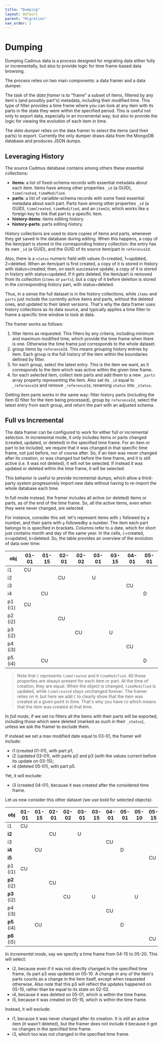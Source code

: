 ```yaml
---
title: "Dumping"
layout: default
parent: "Migration"
nav_order: 1
---
```


# Dumping

Dumping Cadmus data is a process designed for migrating data either fully or incrementally, but also to provide logic for time frame-based data browsing.

The process relies on two main components: a data framer and a data dumper.

The task of the _data framer_ is to "frame" a subset of items, filtered by any item's (and possibly part's) metadata, including their modified time. This type of filter provides a time frame where you can look at any item with its parts in the state they were within the specified period. This is useful not only to export data, especially in an incremental way; but also to provide the logic for viewing the evolution of each item in time.

The _data dumper_ relies on the data framer to select the items (and their parts) to export. Currently the only dumper draws data from the MongoDB database and produces JSON dumps.

## Leveraging History

The source Cadmus database contains among others these essential collections:

- **items**: a list of fixed-schema records with essential metadata about each item. Items have among other properties `_id`
  (a GUID), `timeCreated`, `timeModified`.
- **parts**: a list of varialble-schema records with some fixed essential metadata about each part. Parts have among other properties `_id` (a GUID), `timeCreated`, `timeModified`, and an `itemId`, which works like a foreign key to link that part to a specific item.
- **history-items**: items editing history.
- **history-parts**: parts editing history.

History collections are used to store copies of items and parts, whenever they get saved in the database during editing. When this happens, a copy of the item/part is stored in the corresponding history collection: the entry has its own `_id` (a GUID), and the GUID of its source item/part in `referenceId`.

Also, there is a `status` numeric field with values 0=created, 1=updated, 2=deleted. When an item/part is first created, a copy of it is stored in history with status=created; then, on each successive update, a copy of it is stored in history with
status=updated. If it gets deleted, the item/part is removed from its collection (`items` or `parts`), but a copy of it before deletion is stored in the corresponding history part, with status=deleted.

Thus, in a sense the full dataset is in the history collections, while `items` and `parts` just include the currently active items and parts, without the deleted ones, and updated to their latest versions. That's why the data framer uses history collections as its data source, and typically applies a time filter to frame a specific time window to look at data.

The framer works as follows:

1. filter items as requested. This filters by any criteria, including minimum and maximum modified time, which provide the time frame when there is one. Otherwise the time frame just corresponds to the whole dataset.
2. group items by `referenceId`. This means grouping history entries by item. Each group is the full history of the item within the boundaries defined by filter.
3. for each group, select the latest entry. This is the item we want, as it corresponds to the item which was active within the given time frame.
4. for each selected item, collect item parts and add them to a new `_parts` array property representing the item. Also set its `_id` equal to `_referenceId` and remove `_referenceId`, renaming `status` into `_status`.

Getting item parts works in the same way: filter history parts (including the item ID filter for the item being
processed), group by `referenceId`, select the latest entry from each group, and return the part with an adjusted schema.

## Full vs Incremental

The data framer can be configured to work for either full or incremental selection. In incremental mode, it only includes items or parts changed (created, updated, or deleted) in the specified time frame. For an item or part to be included, we require that it was changed in that specific time frame, not just before, nor of course after. So, if an item was never changed after its creation, or was changed but before the time frame, and it is still active (i.e. it was not deleted), it will _not_ be selected. If instead it was updated or deleted within the time frame, it will be selected.

This behavior is useful to provide incremental dumps, which allow a third-party system progressively import new data without having to re-import the whole database each time.

In full mode instead, the framer includes all active (or deleted) items or parts, as of the end of the time frame. So, all the active items, even when they were never changed, are selected.

For instance, consider this set: let's represent items with `i` followed by a number, and their parts with `p` followedby a number. The item each part belongs to is specified in brackets. Columns refer to a date, which for short just contains month and day of the same year. In the cells, `C`=created, `U`=updated, `D`=deleted. So, the table provides an overview of the evolution of data over time:

| obj     | 01-01 | 01-15 | 02-01 | 02-02 | 03-01 | 03-15 | 04-01 | 05-01 |
| ------- | ----- | ----- | ----- | ----- | ----- | ----- | ----- | ----- |
| i1      | CU    |       |       |       |       |       |       |       |
| i2      |       |       | CU    |       | U     |       |       |       |
| i3      |       |       |       |       |       |       | CU    |       |
| i4      |       | CU    |       |       |       |       |       | D     |
| p1 (i1) | CU    |       |       |       |       |       |       |       |
| p2 (i2) |       |       | CU    |       |       |       |       |       |
| p3 (i2) |       |       |       | CU    |       | U     |       |       |
| p4 (i3) |       |       |       |       |       |       | CU    |       |
| p5 (i4) |       | CU    |       |       |       |       |       | D     |

> Note that `C` represents `timeCreated` and `M` `timeModified`. All these properties are always present for each item or part. At the time of creation, they are equal. When the object is changed, `timeModified` is updated, while `timeCreated` stays unchanged forever. The framer relies on `M`, but here we add `C` to clearly show that the item was created at a given point in time. That's why you have `CU` which means that the item was created at that time.

In _full mode_, if we set no filters all the items with their parts will be exported, including those which were deleted (marked as such in their `_status`), unless we ask the framer to exclude them.

If instead we set a max modified date equal to 03-01, the framer will include:

- i1 (created 01-01), with part p1;
- i2 (updated 03-01), with parts p2 and p3 (with the values current before its update on 03-15);
- i4 (deleted 05-01), with part p5.

Yet, it will exclude:

- i3 (created 04-01), because it was created after the considered time frame.

Let us now consider this other dataset (we use bold for selected objects):

| obj         | 01-01 | 01-15 | 02-01 | 02-02 | 03-01 | 03-15 | 04-01 | 05-01 | 05-10 | 05-15 |
| ----------- | ----- | ----- | ----- | ----- | ----- | ----- | ----- | ----- | ----- | ----- |
| i1          | CU    |       |       |       |       |       |       |       |       |       |
| **i2**      |       |       | CU    |       | U     |       |       |       |       |       |
| i3          |       |       |       |       |       |       | CU    |       |       |       |
| **i4**      |       | CU    |       |       |       |       |       | D     |       |       |
| **i5**      |       |       |       |       |       |       |       |       |       | CU    |
| p1 (i1)     | CU    |       |       |       |       |       |       |       |       |       |
| **p2** (i2) |       |       | CU    |       |       |       |       |       |       |       |
| **p3** (i2) |       |       |       | CU    |       | U     |       |       | U     |       |
| p4 (i3)     |       |       |       |       |       |       | CU    |       |       |       |
| **p5** (i4) |       | CU    |       |       |       |       |       | D     |       |       |
| **p6** (i5) |       |       |       |       |       |       |       |       |       | CU    |

In _incremental mode_, say we specify a time frame from 04-15 to 05-20. This will select:

- i2, because even if it was not directly changed in the specified time frame, its part p3 was updated on 05-10. A change in any of the item's parts counts as a change in the item itself, except when requested otherwise. Also note that this p3 will reflect the updates happened on 05-10, rather than be equal to its state on 02-02.
- i4, because it was deleted on 05-01, which is within the time frame.
- i5, because it was created on 05-15, which is within the time frame.

Instead, it will exclude:

- i1, because it was never changed after its creation. It is still an active item (it wasn't deleted), but the framer does not include it because it got no changes in the specified time frame.
- i3, which too was not changed in the specified time frame.
